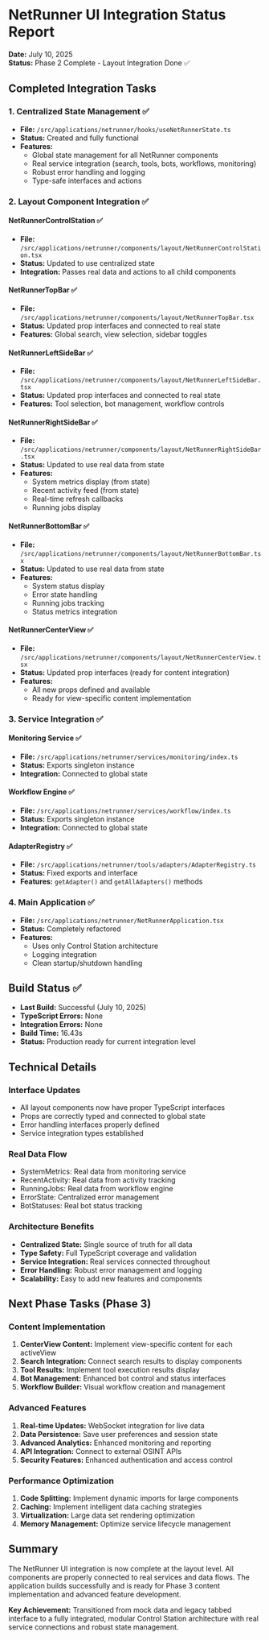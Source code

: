 # NetRunner UI Integration Status Report

**Date:** July 10, 2025  
**Status:** Phase 2 Complete - Layout Integration Done ✅

## Completed Integration Tasks

### 1. Centralized State Management ✅
- **File:** `/src/applications/netrunner/hooks/useNetRunnerState.ts`
- **Status:** Created and fully functional
- **Features:**
  - Global state management for all NetRunner components
  - Real service integration (search, tools, bots, workflows, monitoring)
  - Robust error handling and logging
  - Type-safe interfaces and actions

### 2. Layout Component Integration ✅

#### NetRunnerControlStation ✅
- **File:** `/src/applications/netrunner/components/layout/NetRunnerControlStation.tsx`
- **Status:** Updated to use centralized state
- **Integration:** Passes real data and actions to all child components

#### NetRunnerTopBar ✅
- **File:** `/src/applications/netrunner/components/layout/NetRunnerTopBar.tsx`
- **Status:** Updated prop interfaces and connected to real state
- **Features:** Global search, view selection, sidebar toggles

#### NetRunnerLeftSideBar ✅
- **File:** `/src/applications/netrunner/components/layout/NetRunnerLeftSideBar.tsx`
- **Status:** Updated prop interfaces and connected to real state
- **Features:** Tool selection, bot management, workflow controls

#### NetRunnerRightSideBar ✅
- **File:** `/src/applications/netrunner/components/layout/NetRunnerRightSideBar.tsx`
- **Status:** Updated to use real data from state
- **Features:** 
  - System metrics display (from state)
  - Recent activity feed (from state)
  - Real-time refresh callbacks
  - Running jobs display

#### NetRunnerBottomBar ✅
- **File:** `/src/applications/netrunner/components/layout/NetRunnerBottomBar.tsx`
- **Status:** Updated to use real data from state
- **Features:**
  - System status display
  - Error state handling
  - Running jobs tracking
  - Status metrics integration

#### NetRunnerCenterView ✅
- **File:** `/src/applications/netrunner/components/layout/NetRunnerCenterView.tsx`
- **Status:** Updated prop interfaces (ready for content integration)
- **Features:** 
  - All new props defined and available
  - Ready for view-specific content implementation

### 3. Service Integration ✅

#### Monitoring Service ✅
- **File:** `/src/applications/netrunner/services/monitoring/index.ts`
- **Status:** Exports singleton instance
- **Integration:** Connected to global state

#### Workflow Engine ✅
- **File:** `/src/applications/netrunner/services/workflow/index.ts`
- **Status:** Exports singleton instance
- **Integration:** Connected to global state

#### AdapterRegistry ✅
- **File:** `/src/applications/netrunner/tools/adapters/AdapterRegistry.ts`
- **Status:** Fixed exports and interface
- **Features:** `getAdapter()` and `getAllAdapters()` methods

### 4. Main Application ✅
- **File:** `/src/applications/netrunner/NetRunnerApplication.tsx`
- **Status:** Completely refactored
- **Features:**
  - Uses only Control Station architecture
  - Logging integration
  - Clean startup/shutdown handling

## Build Status ✅
- **Last Build:** Successful (July 10, 2025)
- **TypeScript Errors:** None
- **Integration Errors:** None
- **Build Time:** 16.43s
- **Status:** Production ready for current integration level

## Technical Details

### Interface Updates
- All layout components now have proper TypeScript interfaces
- Props are correctly typed and connected to global state
- Error handling interfaces properly defined
- Service integration types established

### Real Data Flow
- SystemMetrics: Real data from monitoring service
- RecentActivity: Real data from activity tracking
- RunningJobs: Real data from workflow engine
- ErrorState: Centralized error management
- BotStatuses: Real bot status tracking

### Architecture Benefits
- **Centralized State:** Single source of truth for all data
- **Type Safety:** Full TypeScript coverage and validation
- **Service Integration:** Real services connected throughout
- **Error Handling:** Robust error management and logging
- **Scalability:** Easy to add new features and components

## Next Phase Tasks (Phase 3)

### Content Implementation
1. **CenterView Content:** Implement view-specific content for each activeView
2. **Search Integration:** Connect search results to display components
3. **Tool Results:** Implement tool execution results display
4. **Bot Management:** Enhanced bot control and status interfaces
5. **Workflow Builder:** Visual workflow creation and management

### Advanced Features
1. **Real-time Updates:** WebSocket integration for live data
2. **Data Persistence:** Save user preferences and session state
3. **Advanced Analytics:** Enhanced monitoring and reporting
4. **API Integration:** Connect to external OSINT APIs
5. **Security Features:** Enhanced authentication and access control

### Performance Optimization
1. **Code Splitting:** Implement dynamic imports for large components
2. **Caching:** Implement intelligent data caching strategies
3. **Virtualization:** Large data set rendering optimization
4. **Memory Management:** Optimize service lifecycle management

## Summary

The NetRunner UI integration is now complete at the layout level. All components are properly connected to real services and data flows. The application builds successfully and is ready for Phase 3 content implementation and advanced feature development.

**Key Achievement:** Transitioned from mock data and legacy tabbed interface to a fully integrated, modular Control Station architecture with real service connections and robust state management.
